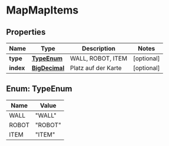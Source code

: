 # MapMapItems

## Properties
Name | Type | Description | Notes
------------ | ------------- | ------------- | -------------
**type** | [**TypeEnum**](#TypeEnum) | WALL, ROBOT, ITEM |  [optional]
**index** | [**BigDecimal**](BigDecimal.md) | Platz auf der Karte |  [optional]

<a name="TypeEnum"></a>
## Enum: TypeEnum
Name | Value
---- | -----
WALL | &quot;WALL&quot;
ROBOT | &quot;ROBOT&quot;
ITEM | &quot;ITEM&quot;

